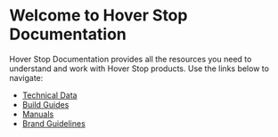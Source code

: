 # Welcome to Hover Stop Documentation

Hover Stop Documentation provides all the resources you need to understand and work with Hover Stop products. Use the links below to navigate:

- [Technical Data](technical-data/index.html)
- [Build Guides](build-guides/index.html)
- [Manuals](manuals/index.html)
- [Brand Guidelines](brand-guidelines/index.html)
